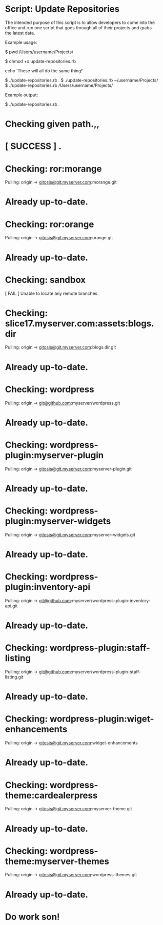 Script: Update Repositories
=============

The intended purpose of this script is to allow developers to come into the office
and run one script that goes through all of their projects and grabs the latest data.

Example usage:

$ pwd
/Users/username/Projects/

$ chmod +x update-repositories.rb

echo 'These will all do the same thing!'

$ ./update-repositories.rb .
$ ./update-repositories.rb ~/username/Projects/
$ ./update-repositories.rb /Users/username/Projects/

Example output:

$ ./update-repositories.rb .
# Checking given path.,,
# [ SUCCESS ] .

# Checking: ror:morange
Pulling: origin -> gitosis@git.myserver.com:morange.git 

# Already up-to-date.

# Checking: ror:orange
Pulling: origin -> gitosis@git.myserver.com:orange.git 

# Already up-to-date.

# Checking: sandbox
[ FAIL ] Unable to locate any remote branches.

# Checking: slice17.myserver.com:assets:blogs.dir
Pulling: origin -> gitosis@git.myserver.com:blogs.dir.git 

# Already up-to-date.

# Checking: wordpress
Pulling: origin -> git@github.com:myserver/wordpress.git 

# Already up-to-date.

# Checking: wordpress-plugin:myserver-plugin
Pulling: origin -> gitosis@git.myserver.com:myserver-plugin.git 

# Already up-to-date.

# Checking: wordpress-plugin:myserver-widgets
Pulling: origin -> gitosis@git.myserver.com:myserver-widgets.git 

# Already up-to-date.

# Checking: wordpress-plugin:inventory-api
Pulling: origin -> git@github.com:myserver/wordpress-plugin-inventory-api.git 

# Already up-to-date.

# Checking: wordpress-plugin:staff-listing
Pulling: origin -> git@github.com:myserver/wordpress-plugin-staff-listing.git 

# Already up-to-date.

# Checking: wordpress-plugin:wiget-enhancements
Pulling: origin -> gitosis@git.myserver.com:widget-enhancements 

# Already up-to-date.

# Checking: wordpress-theme:cardealerpress
Pulling: origin -> gitosis@git.myserver.com:myserver-theme.git 

# Already up-to-date.

# Checking: wordpress-theme:myserver-themes
Pulling: origin -> gitosis@git.myserver.com:wordpress-themes.git 

# Already up-to-date.

# Do work son!
